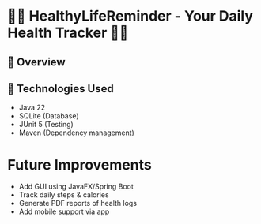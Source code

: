 # 🏋️‍♂️ HealthyLifeReminder - Your Daily Health Tracker 🥗💧


## 📌 Overview


## 🎯 Technologies Used
- Java 22
- SQLite (Database)
- JUnit 5 (Testing)
- Maven (Dependency management)




# Future Improvements
-  Add GUI using JavaFX/Spring Boot
-  Track daily steps & calories
-  Generate PDF reports of health logs
-  Add mobile support via app




